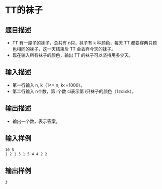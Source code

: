 # TT的袜子

## 题目描述

* TT 有一屋子的袜子，总共有 n只，袜子有 k 种颜色，每天 TT 都要穿两只颜色相同的袜子，这一天结束后 TT 会丢弃今天的袜子。
* 现在输入所有袜子的颜色，输出 TT 的袜子可以坚持用多少天。

## 输入描述

* 第一行输入 n, k（1<= n, k<=1000）。
* 第二行输入 n个数，第 i个数 ci表示第 i只袜子的颜色（1≤ci≤k）。

## 输出描述

* 输出一个数，表示答案。

## 输入样例

```
10 5
1 2 1 3 1 5 4 4 2 2
```

## 输出样例

```
3
```

